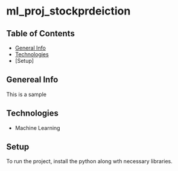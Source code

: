 # ml_proj_stockprdeiction
## Table of Contents
* [General Info](#general-info)
* [Technologies](#technologies)
* [Setup]

## Genereal Info
This is a sample

## Technologies
* Machine Learning

## Setup
To run the project, install the python along wth necessary libraries.
